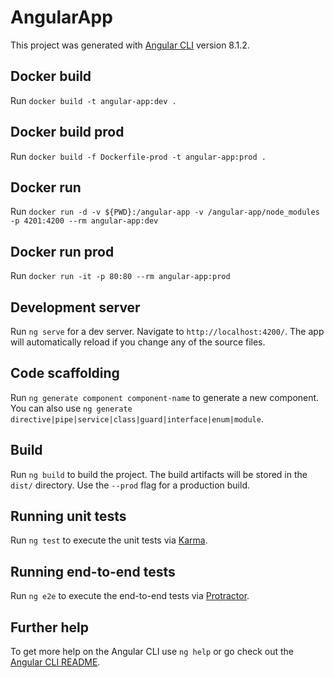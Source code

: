# AngularApp

This project was generated with [Angular CLI](https://github.com/angular/angular-cli) version 8.1.2.

## Docker build

Run `docker build -t angular-app:dev .`

## Docker build prod

Run `docker build -f Dockerfile-prod -t angular-app:prod .`

## Docker run

Run `docker run -d -v ${PWD}:/angular-app -v /angular-app/node_modules -p 4201:4200 --rm angular-app:dev`

## Docker run prod

Run `docker run -it -p 80:80 --rm angular-app:prod`

## Development server

Run `ng serve` for a dev server. Navigate to `http://localhost:4200/`. The app will automatically reload if you change any of the source files.

## Code scaffolding

Run `ng generate component component-name` to generate a new component. You can also use `ng generate directive|pipe|service|class|guard|interface|enum|module`.

## Build

Run `ng build` to build the project. The build artifacts will be stored in the `dist/` directory. Use the `--prod` flag for a production build.

## Running unit tests

Run `ng test` to execute the unit tests via [Karma](https://karma-runner.github.io).

## Running end-to-end tests

Run `ng e2e` to execute the end-to-end tests via [Protractor](http://www.protractortest.org/).

## Further help

To get more help on the Angular CLI use `ng help` or go check out the [Angular CLI README](https://github.com/angular/angular-cli/blob/master/README.md).
